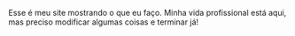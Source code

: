 Esse é meu site mostrando o que eu faço. Minha vida profissional está aqui, mas preciso modificar algumas coisas e terminar já!

